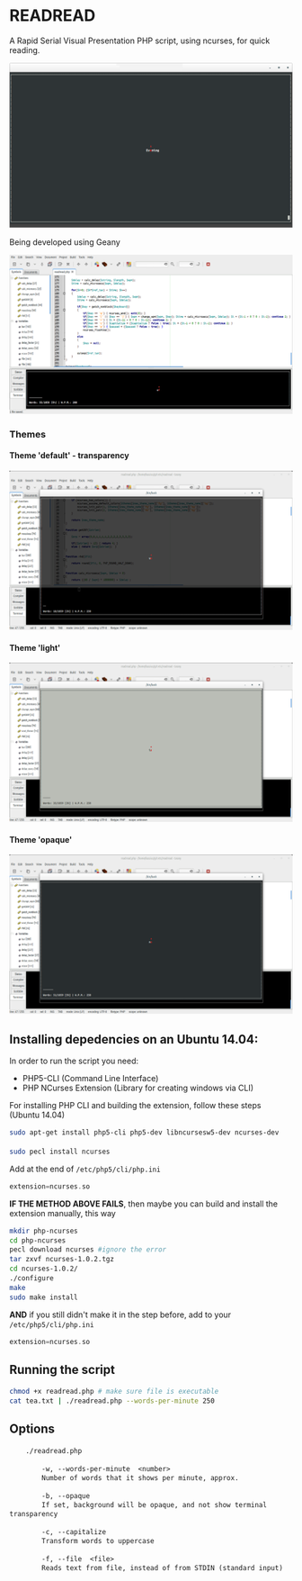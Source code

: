 # READREAD

A Rapid Serial Visual Presentation PHP script, using ncurses, for quick reading.

![Terminator screenshot](screenshot-000.png)

Being developed using Geany

![Geany screenshot](screenshot-001.png)

### Themes

#### Theme 'default' - transparency

![screenshot](screenshot-002.png)

#### Theme 'light'

![screenshot](screenshot-003.png)

#### Theme 'opaque'

![screenshot](screenshot-004.png)

## Installing depedencies on an Ubuntu 14.04:

In order to run the script you need:

* PHP5-CLI (Command Line Interface)
* PHP NCurses Extension (Library for creating windows via CLI)

For installing PHP CLI and building the extension, follow these steps (Ubuntu 14.04)

```bash
sudo apt-get install php5-cli php5-dev libncursesw5-dev ncurses-dev

sudo pecl install ncurses
```
Add at the end of `/etc/php5/cli/php.ini`

```php
extension=ncurses.so
```
**IF THE METHOD ABOVE FAILS**, then maybe you can build and install the extension manually, this way

```bash
mkdir php-ncurses
cd php-ncurses
pecl download ncurses #ignore the error
tar zxvf ncurses-1.0.2.tgz
cd ncurses-1.0.2/
./configure
make
sudo make install
```

**AND** if you still didn't make it in the step before, add to your `/etc/php5/cli/php.ini`

```php
extension=ncurses.so
```

## Running the script

```bash
chmod +x readread.php # make sure file is executable
cat tea.txt | ./readread.php --words-per-minute 250
```
## Options

```
	./readread.php

		-w,	--words-per-minute	<number>
		Number of words that it shows per minute, approx.

		-b,	--opaque
		If set, background will be opaque, and not show terminal transparency

		-c,	--capitalize
		Transform words to uppercase

		-f,	--file	<file>
		Reads text from file, instead of from STDIN (standard input)

```
